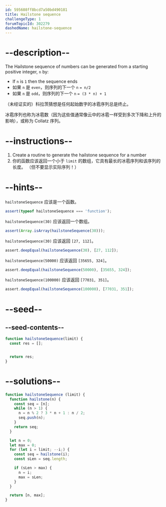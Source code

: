 ```yaml
---
id: 595608ff8bcd7a50bd490181
title: Hailstone sequence
challengeType: 1
forumTopicId: 302279
dashedName: hailstone-sequence
---
```


# --description--

The Hailstone sequence of numbers can be generated from a starting positive integer, `n` by:

- If `n` is `1` then the sequence ends
- 如果 `n` 是 `even`，则序列的下一个 `n` `= n/2`
- 如果 `n` 是 `odd`，则序列的下一个 `n` `= (3 * n) + 1`

（未经证实的）科拉茨猜想是任何起始数字的冰雹序列总是终止。

冰雹序列也称为冰雹数（因为这些值通常像云中的冰雹一样受到多次下降和上升的影响），或称为 Collat​​z 序列。

# --instructions--

1. Create a routine to generate the hailstone sequence for a number
2. 你的函数应该返回一个小于 `limit` 的数组，它具有最长的冰雹序列和该序列的长度。 （但不要显示实际序列！）

# --hints--

`hailstoneSequence` 应该是一个函数。

```js
assert(typeof hailstoneSequence === 'function');
```

`hailstoneSequence(30)` 应该返回一个数组。

```js
assert(Array.isArray(hailstoneSequence(30)));
```

`hailstoneSequence(30)` 应该返回 `[27, 112]`。

```js
assert.deepEqual(hailstoneSequence(30), [27, 112]);
```

`hailstoneSequence(50000)` 应该返回 `[35655, 324]`。

```js
assert.deepEqual(hailstoneSequence(50000), [35655, 324]);
```

`hailstoneSequence(100000)` 应该返回 `[77031, 351]`。

```js
assert.deepEqual(hailstoneSequence(100000), [77031, 351]);
```

# --seed--

## --seed-contents--

```js
function hailstoneSequence(limit) {
  const res = [];


  return res;
}
```

# --solutions--

```js
function hailstoneSequence (limit) {
  function hailstone(n) {
    const seq = [n];
    while (n > 1) {
      n = n % 2 ? 3 * n + 1 : n / 2;
      seq.push(n);
    }
    return seq;
  }

  let n = 0;
  let max = 0;
  for (let i = limit; --i;) {
    const seq = hailstone(i);
    const sLen = seq.length;

    if (sLen > max) {
      n = i;
      max = sLen;
    }
  }

  return [n, max];
}
```
